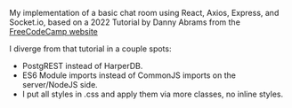 My implementation of a basic chat room using React, Axios, Express, and Socket.io, based on a 2022 Tutorial by Danny Abrams from the [FreeCodeCamp website](https://www.freecodecamp.org/news/build-a-realtime-chat-app-with-react-express-socketio-and-harperdb/)

I diverge from that tutorial in a couple spots:
* PostgREST instead of HarperDB.
* ES6 Module imports instead of CommonJS imports on the server/NodeJS side.
* I put all styles in .css and apply them via more classes, no inline styles.
